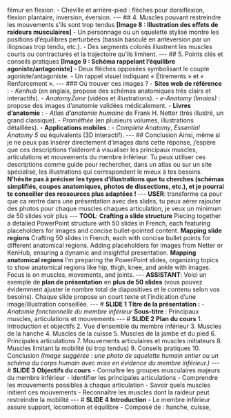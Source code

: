 fémur en flexion. - Cheville et arrière-pied : flèches pour dorsiflexion, flexion plantaire, inversion, éversion. --- ## 4. Muscles pouvant restreindre les mouvements s’ils sont trop tendus **[Image 8 : Illustration des effets de raideurs musculaires]** - Un personnage ou un squelette stylisé montre les positions d’équilibres perturbées (bassin basculé en antéversion par un iliopsoas trop tendu, etc.). - Des segments colorés illustrent les muscles courts ou contracturés et la trajectoire qu’ils limitent. --- ## 5. Points clés et conseils pratiques **[Image 9 : Schéma rappelant l’équilibre agoniste/antagoniste]** - Deux flèches opposées symbolisant le couple agoniste/antagoniste. - Un rappel visuel indiquant « Étirements » et « Renforcement ». --- ### Où trouver ces images ? - **Sites web de référence** : - *Kenhub* (en anglais, propose des schémas anatomiques très clairs et interactifs). - *AnatomyZone* (vidéos et illustrations). - *e-Anatomy (Imaios)* : propose des images d’anatomie validées médicalement. - **Livres d’anatomie** : - *Atlas d’anatomie humaine* de Frank H. Netter (très illustré, un grand classique). - *Prométhée* (en plusieurs volumes, illustrations détaillées). - **Applications mobiles** : - *Complete Anatomy*, *Essential Anatomy 5* ou équivalents (3D interactif). --- ## Conclusion Ainsi, même si je ne peux pas insérer directement d’images dans cette réponse, j’espère que ces descriptions t’aideront à visualiser les principaux muscles, articulations et mouvements du membre inférieur. Tu peux utiliser ces descriptions comme guide pour rechercher, dans un atlas ou sur un site spécialisé, les illustrations qui correspondent le mieux à tes besoins. **N’hésite pas à préciser les types d’illustrations que tu cherches (schémas simplifiés, coupes anatomiques, photos de dissections, etc.), et je pourrai te conseiller des ressources plus adaptées !** --- **USER**: transforme ca pour que ca rentre dans une présentation avec des slides, tu peux aérer rajouter des photos pour chaque muscles chaques articulation, je veux un minimum de 50 slides voir plus --- **TOOL**: **Crafting a slide structure** Piecing together a detailed PowerPoint structure with 50 slides in French, each featuring placeholders for images and concise bullet-pointed content. **Mapping slide regions** Crafting 50 slides in French, each with concise bullet points for different anatomical regions. Adding placeholders for images from Netter or KenHub, ensuring a dynamic and insightful presentation. **Mapping anatomical regions** I’m preparing the PowerPoint slides, organizing topics to show anatomical regions like hip, thigh, knee, and ankle with images. Focus is on muscles, movements, and joints. --- **ASSISTANT**: Voici un exemple de **plan de présentation** en **plus de 50 slides** (vous pouvez évidemment ajuster le nombre total de diapositives et le contenu selon vos besoins). Chaque slide propose un court texte et l’indication d’une image/illustration conseillée. --- # **SLIDE 1** **Titre de la présentation :** - *Anatomie fonctionnelle du membre inférieur* **Sous-titre** : Principaux muscles, articulations et mouvements --- # **SLIDE 2** **Plan du cours** 1. Introduction et objectifs 2. Vue d’ensemble du membre inférieur 3. Muscles de la hanche 4. Muscles de la cuisse 5. Muscles de la jambe et du pied 6. Principales articulations 7. Mouvements articulaires et muscles initiateurs 8. Muscles limitant la mobilité (si trop tendus) 9. Conseils pratiques 10. Conclusion *(Image suggérée : une photo de squelette humain entier ou un schéma du corps humain avec mise en évidence du membre inférieur.)* --- # **SLIDE 3** **Objectifs du cours** - Connaître les groupes musculaires majeurs du membre inférieur - Identifier les principales articulations - Comprendre les mouvements possibles à chaque articulation - Savoir quels muscles initient ces mouvements - Reconnaître les muscles dont la raideur peut restreindre la mobilité --- # **SLIDE 4** **Introduction** - Le membre inférieur assure support, locomotion et équilibre - Composé de : hanche, cuisse,